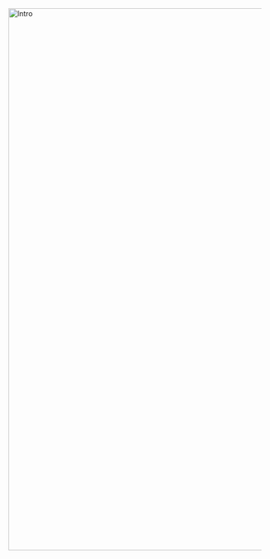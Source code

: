 <img align="center" alt="Intro " width="1080" src="https://cdna.artstation.com/p/assets/images/images/025/965/386/original/lennart-butz-idea5anim4.gif">





<!---
muhammadlinoex2005/muhammadlinoex2005 is a ✨ special ✨ repository because its `README.md` (this file) appears on your GitHub profile.
You can click the Preview link to take a look at your changes.
--->
